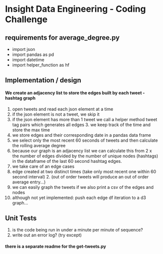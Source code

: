Insight Data Engineering - Coding Challenge
===========================================================

## requirements for average_degree.py
- import json
- import pandas as pd
- import datetime
- import helper_function as hf

## Implementation / design
#### We create an adjacency list to store the edges built by each tweet - hashtag graph

1. open tweets and read each json element at a time
  1. if the json element is not a tweet, we skip it
  2. if the json element has more than 1 tweet we call a helper method tweet tag pairs which generates all edges
	3. we keep track of the time and store the max time
3. we store edges and their corresponding date in a pandas data frame
4. we select only the most recent 60 seconds of tweets and then calculate the rolling average degree
  1. because our graph is an adjacency list we can calculate this from 2 x the number of edges divided by the number of unique nodes (hashtags) in the dataframe of the last 60 second hashtag edges.
5. we take care of an edge cases
  1. edge created at two distinct times (take only most recent one within 60 second interval)
	2. (out of order tweets will produce an out of order average entry...)
6. we can easily graph the tweets if we also print a csv of the edges and nodes
  1. although not yet implemented: push each edge df iteration to a d3 graph... 

## Unit Tests
1. is the code being run in under a minute per minute of sequence?
2. write out an error log?  (try except)

#### there is a separate readme for the get-tweets.py
